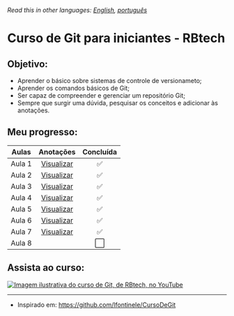*Read this in other languages: [English](readme.md), [português](readme.pt.md)*

# Curso de Git para iniciantes - RBtech

## Objetivo:

* Aprender o básico sobre sistemas de controle de versionameto;
* Aprender os comandos básicos de Git;
* Ser capaz de compreender e gerenciar um repositório Git;
* Sempre que surgir uma dúvida, pesquisar os conceitos e adicionar às anotações.

## Meu progresso:

| Aulas  | Anotações                                    | Concluída            |
|:------:|:--------------------------------------------:|:--------------------:|
| Aula 1 | [Visualizar](lessons/lang/pt/lesson-1.pt.md) | :white_check_mark:   |
| Aula 2 | [Visualizar](lessons/lang/pt/lesson-2.pt.md) | :white_check_mark:   |
| Aula 3 | [Visualizar](lessons/lang/pt/lesson-3.pt.md) | :white_check_mark:   |
| Aula 4 | [Visualizar](lessons/lang/pt/lesson-4.pt.md) | :white_check_mark:   |
| Aula 5 | [Visualizar](lessons/lang/pt/lesson-5.pt.md) | :white_check_mark: |
| Aula 6 | [Visualizar](lessons/lang/pt/lesson-6.pt.md) | :white_check_mark: |
| Aula 7 | [Visualizar](lessons/lang/pt/lesson-7.pt.md) | :white_check_mark: |
| Aula 8 |                                              | :white_large_square: |

## Assista ao curso:

[![Imagem ilustrativa do curso de Git, de RBtech, no YouTube](https://img.youtube.com/vi/-GhA2JPImgU/mqdefault.jpg)](https://www.youtube.com/playlist?list=PLInBAd9OZCzzHBJjLFZzRl6DgUmOeG3H0)

---

* Inspirado em: https://github.com/lfontinele/CursoDeGit
